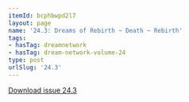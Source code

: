 ```yaml
---
itemId: bcphbwpd2l7
layout: page
name: '24.3: Dreams of Rebirth ~ Death ~ Rebirth'
tags:
- hasTag: dreamnetwork
- hasTag: dream-network-volume-24
type: post
urlSlug: '24.3'
---
```

<a href="../files/pdfs/Volume_24/24.3_reincarnation.pdf" download="">Download issue 24.3</a>